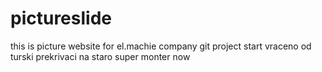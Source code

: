 # pictureslide
this is picture website for el.machie company
git project start
vraceno od turski prekrivaci na staro
super monter now 